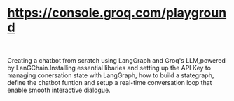 #  https://console.groq.com/playground
<br>
<P>
Creating a chatbot from scratch using LangGraph and Groq's LLM,powered by LanGChain.Installing essential libaries and setting up 
the API Key to managing conersation state with LangGraph, how to build a stategraph, define the chatbot funtion and setup a real-time conversation
loop that enable smooth interactive dialogue.</p>

